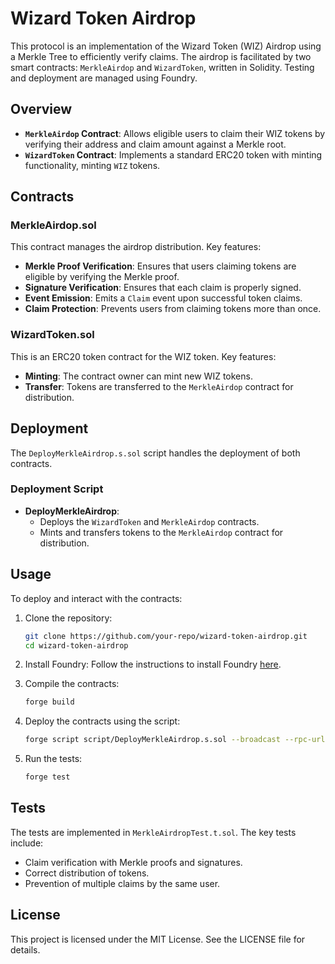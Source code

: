 # Wizard Token Airdrop

This protocol is an implementation of the Wizard Token (WIZ) Airdrop using a Merkle Tree to efficiently verify claims. The airdrop is facilitated by two smart contracts: `MerkleAirdop` and `WizardToken`, written in Solidity. Testing and deployment are managed using Foundry.

## Overview

- **`MerkleAirdop` Contract**: Allows eligible users to claim their WIZ tokens by verifying their address and claim amount against a Merkle root.
- **`WizardToken` Contract**: Implements a standard ERC20 token with minting functionality, minting `WIZ` tokens.

## Contracts

### MerkleAirdop.sol

This contract manages the airdrop distribution. Key features:
- **Merkle Proof Verification**: Ensures that users claiming tokens are eligible by verifying the Merkle proof.
- **Signature Verification**: Ensures that each claim is properly signed.
- **Event Emission**: Emits a `Claim` event upon successful token claims.
- **Claim Protection**: Prevents users from claiming tokens more than once.

### WizardToken.sol

This is an ERC20 token contract for the WIZ token. Key features:
- **Minting**: The contract owner can mint new WIZ tokens.
- **Transfer**: Tokens are transferred to the `MerkleAirdop` contract for distribution.

## Deployment

The `DeployMerkleAirdrop.s.sol` script handles the deployment of both contracts.

### Deployment Script

- **DeployMerkleAirdrop**: 
  - Deploys the `WizardToken` and `MerkleAirdop` contracts.
  - Mints and transfers tokens to the `MerkleAirdop` contract for distribution.

## Usage

To deploy and interact with the contracts:

1. Clone the repository:
    ```bash
    git clone https://github.com/your-repo/wizard-token-airdrop.git
    cd wizard-token-airdrop
    ```

2. Install Foundry:
    Follow the instructions to install Foundry [here](https://book.getfoundry.sh/getting-started/installation).

3. Compile the contracts:
    ```bash
    forge build
    ```

4. Deploy the contracts using the script:
    ```bash
    forge script script/DeployMerkleAirdrop.s.sol --broadcast --rpc-url YOUR_RPC_URL --private-key YOUR_PRIVATE_KEY
    ```

5. Run the tests:
    ```bash
    forge test
    ```

## Tests

The tests are implemented in `MerkleAirdropTest.t.sol`. The key tests include:
- Claim verification with Merkle proofs and signatures.
- Correct distribution of tokens.
- Prevention of multiple claims by the same user.

## License

This project is licensed under the MIT License. See the LICENSE file for details.
